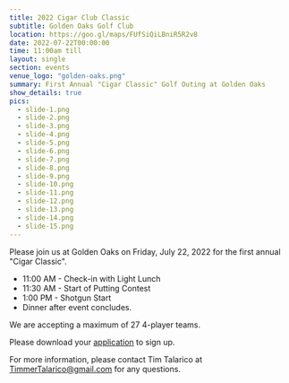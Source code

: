 ```yaml
---
title: 2022 Cigar Club Classic
subtitle: Golden Oaks Golf Club
location: https://goo.gl/maps/FUfSiQiLBniR5R2v8
date: 2022-07-22T00:00:00
time: 11:00am till
layout: single
section: events
venue_logo: "golden-oaks.png"
summary: First Annual "Cigar Classic" Golf Outing at Golden Oaks
show_details: true
pics:
  - slide-1.png
  - slide-2.png
  - slide-3.png
  - slide-4.png
  - slide-5.png
  - slide-6.png
  - slide-7.png
  - slide-8.png
  - slide-9.png
  - slide-10.png
  - slide-11.png
  - slide-12.png
  - slide-13.png
  - slide-14.png
  - slide-15.png
---
```


Please join us at Golden Oaks on Friday, July 22, 2022 for the first annual "Cigar Classic".

* 11:00 AM - Check-in with Light Lunch
* 11:30 AM - Start of Putting Contest
* 1:00 PM - Shotgun Start
* Dinner after event concludes.

We are accepting a maximum of 27 4-player teams.

Please download your [application](/docs/2022-cigar-classic.pdf) to sign up.

For more information, please contact Tim Talarico at [TimmerTalarico@gmail.com](mailto:TimmerTalarico@gmail.com) for any questions.
